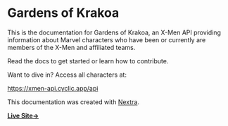 # Gardens of Krakoa

This is the documentation for Gardens of Krakoa, an X-Men API providing information about Marvel characters who have been or currently are members of the X-Men and affiliated teams.

Read the docs to get started or learn how to contribute.

Want to dive in? Access all characters at:

https://xmen-api.cyclic.app/api


This documentation was created with [Nextra](https://nextra.site).

[**Live Site→**](https://nextra-docs-template.vercel.app)

